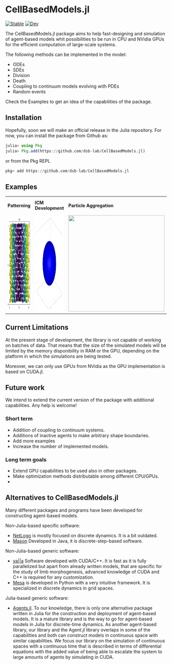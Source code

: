 # CellBasedModels.jl

[![Stable](https://img.shields.io/badge/docs-stable-blue.svg)](https://dsb-lab.github.io/CellBasedModels.jl/stable/)
[![Dev](https://img.shields.io/badge/docs-dev-blue.svg)](https://dsb-lab.github.io/CellBasedModels.jl/dev/)

The CellBasedModels.jl package aims to help fast-designing and simulation of agent-based models whit possibilities to be run in CPU and NVidia GPUs for the efficient computation of large-scale systems. 

The following methods can be implemented in the model:

 - ODEs
 - SDEs
 - Division
 - Death
 - Coupling to continuum models evolving with PDEs
 - Random events

Check the 
Examples to get an idea of the capabilities of the package.

## Installation

Hopefully, soon we will make an official release in the Julia repository. For now, you can install the package from Github as:

```julia
julia> using Pkg
julia> Pkg.add(https://github.com/dsb-lab/CellBasedModels.jl)
```

or from the Pkg REPL

```julia
pkg> add https://github.com/dsb-lab/CellBasedModels.jl
```

## Examples

|||||
|---|---|---|---|
|**Patterning**|**ICM Development**|**Particle Aggregation**|**Bacterial Colony Growth**|
|<img src="./docs/src/assets/Patterning.gif" width="300" height="300">|<img src="./docs/src/assets/Development.gif" width="300" height="300">|<img src="./docs/src/assets/Coalescence.gif" width="300" height="300">|<img src="./docs/src/assets/Bacteries.gif" width="300" height="300">|

## Current Limitations

At the present stage of development, the library is not capable of working on batches of data. That means that the size of the simulated models will be limited by the memory disponibility in RAM or the GPU, depending on the platform in which the simulations are being tested. 

Moreover, we can only use GPUs from NVidia as the GPU implementation is based on CUDA.jl.

## Future work

We intend to extend the current version of the package with additional capabilities. Any help is welcome!

### Short term 

 - Addition of coupling to continuum systems.
 - Additions of inactive agents to make arbitrary shape boundaries.
 - Add more examples
 - Increase the number of implemented models.

### Long term goals

 - Extend GPU capabilities to be used also in other packages.
 - Make optimization methods distributable among different CPU/GPUs.
 - 
## Alternatives to CellBasedModels.jl

Many different packages and programs have been developed for constructing agent-based models. 

Non-Julia-based specific software:
 - [NetLogo](https://ccl.northwestern.edu/netlogo/) is mostly focused on discrete dynamics. It is a bit outdated.
 - [Mason](https://cs.gmu.edu/~eclab/projects/mason/) Developed in Java, it is discrete-step-based software.

Non-Julia-based generic software:
 - [ya||a](https://github.com/germannp/yalla) Software developed with CUDA/C++. It is fast as it is fully parallelized but apart from already written models, that are specific for the study of limb morphogenesis, advanced knowledge of CUDA and C++ is required for any customization. 
 - [Mesa](https://github.com/projectmesa/mesa) is developed in Python with a very intuitive framework. It is specialized in discrete dynamics in grid spaces.

Julia-based generic software:
 - [Agents.jl](https://github.com/JuliaDynamics/Agents.jl). To our knowledge, there is only one alternative package written in Julia for the construction and deployment of agent-based models. It is a mature library and is the way to go for agent-based models in Julia for discrete-time dynamics. As another agent-based library, our library and the Agent.jl library overlaps in some of the capabilities and both can construct models in continuous space with similar capabilities. We focus our library on the simulation of continuous spaces with a continuous time that is described in terms of differential equations with the added value of being able to escalate the system to large amounts of agents by simulating in CUDA. 